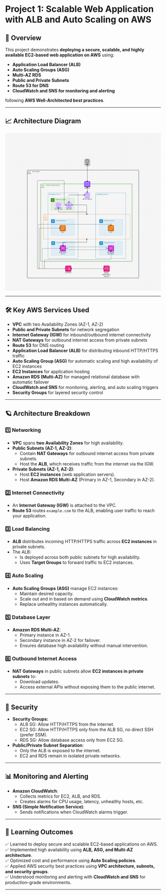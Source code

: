 # Project 1: Scalable Web Application with ALB and Auto Scaling on AWS

## 📌 Overview

This project demonstrates **deploying a secure, scalable, and highly available EC2-based web application on AWS** using:

- **Application Load Balancer (ALB)**
- **Auto Scaling Groups (ASG)**
- **Multi-AZ RDS**
- **Public and Private Subnets**
- **Route 53 for DNS**
- **CloudWatch and SNS for monitoring and alerting**

following **AWS Well-Architected best practices**.

---

## 📈 Architecture Diagram

![Architecture Diagram](/webapp-architecture.png)

---

## 🛠️ Key AWS Services Used

- **VPC** with two Availability Zones (AZ-1, AZ-2)
- **Public and Private Subnets** for network segregation
- **Internet Gateway (IGW)** for inbound/outbound internet connectivity
- **NAT Gateways** for outbound internet access from private subnets
- **Route 53** for DNS routing
- **Application Load Balancer (ALB)** for distributing inbound HTTP/HTTPS traffic
- **Auto Scaling Group (ASG)** for automatic scaling and high availability of EC2 instances
- **EC2 Instances** for application hosting
- **Amazon RDS (Multi-AZ)** for managed relational database with automatic failover
- **CloudWatch and SNS** for monitoring, alerting, and auto scaling triggers
- **Security Groups** for layered security control

---

## 🪐 Architecture Breakdown

### **1️⃣ Networking**

- **VPC** spans **two Availability Zones** for high availability.
- **Public Subnets (AZ-1, AZ-2)**:
  - Contain **NAT Gateways** for outbound internet access from private subnets.
  - Host the **ALB**, which receives traffic from the internet via the IGW.
- **Private Subnets (AZ-1, AZ-2)**:
  - Host **EC2 instances** (web application servers).
  - Host **Amazon RDS Multi-AZ** (Primary in AZ-1, Secondary in AZ-2).

### **2️⃣ Internet Connectivity**

- An **Internet Gateway (IGW)** is attached to the VPC.
- **Route 53** routes `example.com` to the ALB, enabling user traffic to reach your application.

### **3️⃣ Load Balancing**

- **ALB** distributes incoming HTTP/HTTPS traffic across **EC2 instances** in private subnets.
- The ALB:
  - Is deployed across both public subnets for high availability.
  - Uses **Target Groups** to forward traffic to EC2 instances.

### **4️⃣ Auto Scaling**

- **Auto Scaling Groups (ASG)** manage EC2 instances:
  - Maintain desired capacity.
  - Scale out and in based on demand using **CloudWatch metrics**.
  - Replace unhealthy instances automatically.

### **5️⃣ Database Layer**

- **Amazon RDS Multi-AZ**:
  - Primary instance in AZ-1.
  - Secondary instance in AZ-2 for failover.
  - Ensures database high availability without manual intervention.

### **6️⃣ Outbound Internet Access**

- **NAT Gateways** in public subnets allow **EC2 instances in private subnets** to:
  - Download updates.
  - Access external APIs without exposing them to the public internet.

---

## 🔐 Security

- **Security Groups:**
  - ALB SG: Allow HTTP/HTTPS from the internet.
  - EC2 SG: Allow HTTP/HTTPS only from the ALB SG, no direct SSH (prefer SSM).
  - RDS SG: Allow database access only from EC2 SG.
- **Public/Private Subnet Separation**:
  - Only the ALB is exposed to the internet.
  - EC2 and RDS remain in isolated private networks.

---

## 📊 Monitoring and Alerting

- **Amazon CloudWatch**:
  - Collects metrics for EC2, ALB, and RDS.
  - Creates alarms for CPU usage, latency, unhealthy hosts, etc.
- **SNS (Simple Notification Service)**:
  - Sends notifications when CloudWatch alarms trigger.

---

## 🚀 Learning Outcomes

✅ Learned to deploy secure and scalable EC2-based applications on AWS.  
✅ Implemented high availability using **ALB, ASG, and Multi-AZ architecture**.  
✅ Optimized cost and performance using **Auto Scaling policies**.  
✅ Applied AWS security best practices using **VPC architecture, subnets, and security groups**.  
✅ Understood monitoring and alerting with **CloudWatch and SNS** for production-grade environments.

---
